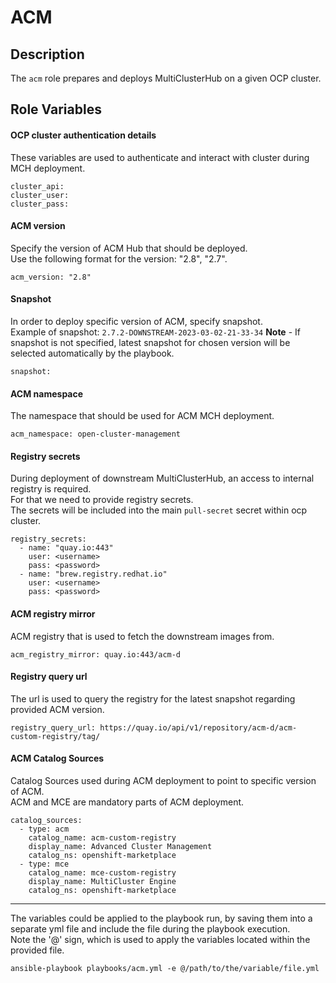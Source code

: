 # ACM

## Description
The `acm` role prepares and deploys MultiClusterHub on a given OCP cluster.

## Role Variables
#### OCP cluster authentication details
These variables are used to authenticate and interact with cluster during MCH deployment.
```
cluster_api:
cluster_user:
cluster_pass:
```

#### ACM version
Specify the version of ACM Hub that should be deployed.  
Use the following format for the version: "2.8", "2.7".
```
acm_version: "2.8"
```

#### Snapshot
In order to deploy specific version of ACM, specify snapshot.  
Example of snapshot: `2.7.2-DOWNSTREAM-2023-03-02-21-33-34`
**Note** - If snapshot is not specified, latest snapshot for chosen version will be selected automatically by the playbook.
```
snapshot:
```

#### ACM namespace
The namespace that should be used for ACM MCH deployment.  
```
acm_namespace: open-cluster-management
```

#### Registry secrets
During deployment of downstream MultiClusterHub, an access to internal registry is required.  
For that we need to provide registry secrets.  
The secrets will be included into the main `pull-secret` secret within ocp cluster.
```
registry_secrets:
  - name: "quay.io:443"
    user: <username>
    pass: <password>
  - name: "brew.registry.redhat.io"
    user: <username>
    pass: <password>
```

#### ACM registry mirror
ACM registry that is used to fetch the downstream images from.
```
acm_registry_mirror: quay.io:443/acm-d
```

#### Registry query url
The url is used to query the registry for the latest snapshot regarding provided ACM version.
```
registry_query_url: https://quay.io/api/v1/repository/acm-d/acm-custom-registry/tag/
```

#### ACM Catalog Sources
Catalog Sources used during ACM deployment to point to specific version of ACM.  
ACM and MCE are mandatory parts of ACM deployment.
```
catalog_sources:
  - type: acm
    catalog_name: acm-custom-registry
    display_name: Advanced Cluster Management
    catalog_ns: openshift-marketplace
  - type: mce
    catalog_name: mce-custom-registry
    display_name: MultiCluster Engine
    catalog_ns: openshift-marketplace
```

***
The variables could be applied to the playbook run, by saving them into a separate yml file and include the file during the playbook execution.  
Note the '@' sign, which is used to apply the variables located within the provided file.

```
ansible-playbook playbooks/acm.yml -e @/path/to/the/variable/file.yml
```
